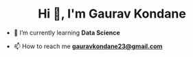 <h1 align="center">Hi 👋, I'm Gaurav Kondane</h1>


- 🌱 I’m currently learning **Data Science**

- 📫 How to reach me **gauravkondane23@gmail.com**


